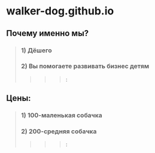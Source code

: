 # walker-dog.github.io
## Почему именно мы?
>### 1) Дёшего
>### 2) Вы помогаете развивать бизнес детям
>>>>:
>>>>
## Цены:
>### 1) 100-маленькая собачка
>### 2) 200-средняя собачка
>>>>:
>>>>
